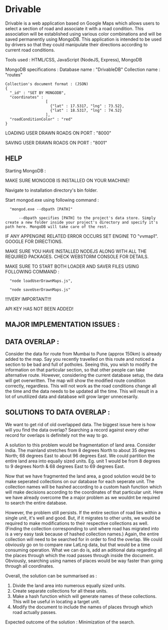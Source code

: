 # Drivable

  Drivable is a web application based on Google Maps which allows users to select a section of road and associate it with a road condition. This association will be established using various color combinations and will be saved permanently using MongoDB. This application is intended to be used by drivers so that they could manipulate their directions according to current road conditions.
  
  Tools used : HTML/CSS, JavaScript (NodeJS, Express), MongoDB
  
MongoDB specifications :
    Database name : "DrivableDB"
    Collection name : "routes"
    
    Collection's document format : (JSON)
    {
      "_id" : "SET BY MONGODB",
      "coordinates" : 
                      [
                        {"lat" : 17.5317, "lng" : 73.52},
                        {"lat" : 18.5317, "lng" : 74.52}
                      ],
      "roadConditionColor" : "red"
    }
    
LOADING USER DRAWN ROADS ON PORT : "8000"

SAVING USER DRAWN ROADS ON PORT : "8001"
    
HELP
----
Starting MongoDB : 

  MAKE SURE MONGODB IS INSTALLED ON YOUR MACHINE!
      
  Navigate to installation directory's bin folder.
  
  Start mongod.exe using following command : 
  
      "mongod.exe --dbpath [PATH]"
      
          --dbpath specifies [PATH] to the project's data store. Simply create a new folder inside your project's directory and specify it's path here. MongoDB will take care of the rest.
              
   IF ANY APPENGINE RELATED ERROR OCCURS SET ENGINE TO "vvmap1". GOOGLE FOR DIRECTIONS.
       
       
       
  MAKE SURE YOU HAVE INSTALLED NODEJS ALONG WITH ALL THE REQUIRED PACKAGES. CHECK WEBSTORM CONSOLE FOR DETAILS.
  
  MAKE SURE TO START BOTH LOADER AND SAVER FILES USING FOLLOWING COMMAND : 
  
      "node loadUserDrawnMaps.js",
      
      "node saveUserDrawnMaps.js"
          
          
  !!!VERY IMPORTANT!!!
  
  API KEY HAS NOT BEEN ADDED!
  
  
MAJOR IMPLEMENTATION ISSUES :
----------------------------

DATA OVERLAP : 
-------------
Consider the data for route from Mumbai to Pune (approx 150km) is already added to the map.
Say you recently travelled on this route and noticed a section to be bad and full of potholes.
Seeing this, you wish to modify the information on that particular section, so that other people can take alternative route.
However, considering the current database setup, the data will get overwritten.
The map will show the modified route condition correctly, regardless.
This will not work as the road conditions change all the time and the data needs to be updated all the time.
This will result in a lot of unutilized data and database will grow larger unnecesarily.

SOLUTIONS TO DATA OVERLAP :
--------------------------
We want to get rid of old overlapped data. The biggest issue here is how will you find the data overlap?
Searching a record against every other record for overlaps is definitely not the way to go.

A solution to this problem would be fragmentation of land area. 
Consider India. The mainland stretches from 8 degrees North to about 35 degrees North; 68 degrees East to about 96 degrees East.
We could partition the entire land area into equally sized units. 
Eg. unit 1 would be from 8 degrees to 9 degrees North & 68 degrees East to 69 degrees East. 

Now that we have fragmented the land area, a good solution would be to make seperated collections on our database for each seperate unit. 
The collection names will be hashed according to a custom hash function which will make decisions according to the coordinates of that particular unit.
Here we have already overcome the a major problem as we wouldnt be required to search the entire database.

However, the problem still persists. If the entire section of road lies within a single unit, it's well and good.
But, if it migrates to other units, we would be required to make modifications to their respective collections as well.
(Finding the collection corresponding to unit where road has migrated into is a very easy task because of hashed collection names.)
Again, the entire collection will need to be searched for in order to find the overlap.
We could obviously go on to compare raw LatLng data, but that would be a time consuming operation.
What we can do is, add an aditional data regarding all the places through which the road passes through inside the document.
Obviously, searching using names of places would be way faster than going through all coordinates.

Overall, the solution can be summarised as :
1. Divide the land area into numerous equally sized units. 
2. Create separate collections for all these units.
3. Make a hash function which will generate names of these collections. This will be useful in locating a target unit.
4. Modify the document to include the names of places through which road actually passes.

Expected outcome of the solution : Minimization of the search.




 
